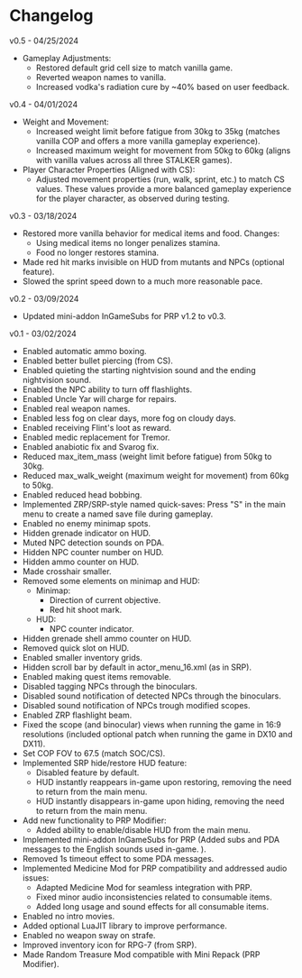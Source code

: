 # Changelog

v0.5 - 04/25/2024

- Gameplay Adjustments:
  - Restored default grid cell size to match vanilla game.
  - Reverted weapon names to vanilla.
  - Increased vodka's radiation cure by ~40% based on user feedback.

v0.4 - 04/01/2024

- Weight and Movement:
  - Increased weight limit before fatigue from 30kg to 35kg (matches vanilla COP and offers a more vanilla gameplay experience).
  - Increased maximum weight for movement from 50kg to 60kg (aligns with vanilla values across all three STALKER games).
- Player Character Properties (Aligned with CS):
  - Adjusted movement properties (run, walk, sprint, etc.) to match CS values. These values provide a more balanced gameplay experience for the player character, as observed during testing.

v0.3 - 03/18/2024

- Restored more vanilla behavior for medical items and food. Changes:
  - Using medical items no longer penalizes stamina.
  - Food no longer restores stamina.
- Made red hit marks invisible on HUD from mutants and NPCs (optional feature).
- Slowed the sprint speed down to a much more reasonable pace.

v0.2 - 03/09/2024

- Updated mini-addon InGameSubs for PRP v1.2 to v0.3.

v0.1 - 03/02/2024

- Enabled automatic ammo boxing.
- Enabled better bullet piercing (from CS).
- Enabled quieting the starting nightvision sound and the ending nightvision sound.
- Enabled the NPC ability to turn off flashlights.
- Enabled Uncle Yar will charge for repairs.
- Enabled real weapon names.
- Enabled less fog on clear days, more fog on cloudy days.
- Enabled receiving Flint's loot as reward.
- Enabled medic replacement for Tremor.
- Enabled anabiotic fix and Svarog fix.
- Reduced max_item_mass (weight limit before fatigue) from 50kg to 30kg.
- Reduced max_walk_weight (maximum weight for movement) from 60kg to 50kg.
- Enabled reduced head bobbing.
- Implemented ZRP/SRP-style named quick-saves: Press "S" in the main menu to create a named save file during gameplay.
- Enabled no enemy minimap spots.
- Hidden grenade indicator on HUD.
- Muted NPC detection sounds on PDA.
- Hidden NPC counter number on HUD.
- Hidden ammo counter on HUD.
- Made crosshair smaller.
- Removed some elements on minimap and HUD:
  - Minimap:
    - Direction of current objective.
    - Red hit shoot mark.
  - HUD:
    - NPC counter indicator.
- Hidden grenade shell ammo counter on HUD.
- Removed quick slot on HUD.
- Enabled smaller inventory grids.
- Hidden scroll bar by default in actor_menu_16.xml (as in SRP).
- Enabled making quest items removable.
- Disabled tagging NPCs through the binoculars.
- Disabled sound notification of detected NPCs through the binoculars.
- Disabled sound notification of NPCs trough modified scopes.
- Enabled ZRP flashlight beam.
- Fixed the scope (and binocular) views when running the game in 16:9 resolutions (included optional patch when running the game in DX10 and DX11).
- Set COP FOV to 67.5 (match SOC/CS).
- Implemented SRP hide/restore HUD feature:
  - Disabled feature by default.
  - HUD instantly reappears in-game upon restoring, removing the need to return from the main menu.
  - HUD instantly disappears in-game upon hiding, removing the need to return from the main menu.
- Add new functionality to PRP Modifier:
  - Added ability to enable/disable HUD from the main menu.
- Implemented mini-addon InGameSubs for PRP (Added subs and PDA messages to the English sounds used in-game. ).
- Removed 1s timeout effect to some PDA messages.
- Implemented Medicine Mod for PRP compatibility and addressed audio issues:
  - Adapted Medicine Mod for seamless integration with PRP.
  - Fixed minor audio inconsistencies related to consumable items.
  - Added long usage and sound effects for all consumable items.
- Enabled no intro movies.
- Added optional LuaJIT library to improve performance.
- Enabled no weapon sway on strafe.
- Improved inventory icon for RPG-7 (from SRP).
- Made Random Treasure Mod compatible with Mini Repack (PRP Modifier).
